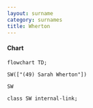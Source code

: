 ```yaml
---
layout: surname
category: surnames
title: Wherton
---
```


#### Chart

```mermaid
flowchart TD;

SW(["(49) Sarah Wherton"])

SW

class SW internal-link;

```
